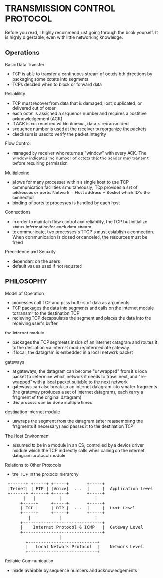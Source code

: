 # TRANSMISSION CONTROL PROTOCOL

Before you read, I highly recommend just going through the book yourself. It is highly digestable, even with little networking knowledge.
 
## Operations

Basic Data Transfer
- TCP is able to transfer a continuous stream of octets bth directions by packaging some octets into segments
- TCPs decided when to block or forward data 

Reliablility
- TCP must recover from data that is damaged, lost, duplicated, or delivered out of order
- each octet is assigned a sequence number and requires a postitive acknowledgement (ACK)
- If ACK is not received within timeout, data is retransmitted
- sequence number is used at the receiver to reorganize the packets
- checksum is used to verify the packet integrity

Flow Control
- managed by receiver who returns a "window" with every ACK. The window indicates the number of octets that the sender may transmit before requiring permission

Multiplexing
- allows for many processes within a single host to use TCP communication facilities simultaneously; TCp provides a set of addresses or ports. Network + Host address = Socket which ID's the connection
- binding of ports to processes is handled by each host

Connections
- in order to maintain flow control and reliability, the TCP but initialize status information for each data stream
- to communicate, two processes's TTCP's must establish a connection. When communication is closed or canceled, the resources must be freed

Precedence and Security
- dependant on the users
- default values used if not requsted

## PHILOSOPHY

Model of Operation
- processes call TCP and pass buffers of data as arguments
- TCP packages the data into segments and calls on the internet module to transmit to the destination TCP
- recieving TCP decapsulates the segment and places the data into the receiving user's buffer

the internet module 
- packages the TCP segments inside of an internet datagram and routes it to the destiation via internet module/intermediate gateway
- if local, the datagram is embedded in a local network packet

gateways
- at gateways, the datagram can become "unwrapped" from it's local packet to determine which network it needs to travel next, and "re-wrapped" with a local packet suitable to the next network
- gateways can also break up an internet datagram into smaller fragments (the grateway produces a set of internet datagrams, each carry a fragment of the original datagram)
- this process can be done multiple times

destination internet module
- unwraps the segment from the datagram (after reassembiling the fragments if necessary) and passes it to the destination TCP

The Host Environment
- assumed to be in a module in an OS, controlled by a device driver module which the TCP indirectly calls when calling on the internet datagram protocol module

Relations to Other Protocols
- the TCP in the protocol hierarchy
<pre>
 +------+ +-----+ +-----+       +-----+
 |Telnet| | FTP | |Voice|  ...  |     |  Application Level
 +------+ +-----+ +-----+       +-----+
       |   |         |             |
      +-----+     +-----+       +-----+
      | TCP |     | RTP |  ...  |     |  Host Level
      +-----+     +-----+       +-----+
         |           |             |
      +-------------------------------+
      |    Internet Protocol & ICMP   |  Gateway Level
      +-------------------------------+
                     |
        +---------------------------+
        |   Local Network Protocol  |    Network Level
        +---------------------------+
</pre>

Reliable Communication
- made available by sequence numbers and acknowledgements

                    


